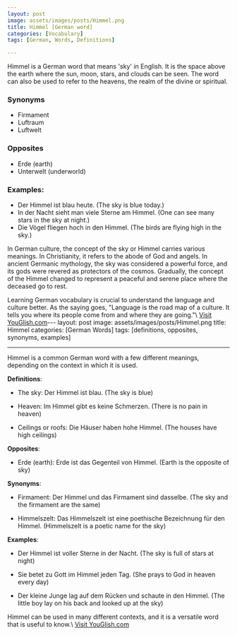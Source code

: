 ```yaml
---
layout: post
image: assets/images/posts/Himmel.png
title: Himmel [German word]
categories: [Vocabulary]
tags: [German, Words, Definitions]

---
```


Himmel is a German word that means 'sky' in English. It is the space above the earth where the sun, moon, stars, and clouds can be seen. The word can also be used to refer to the heavens, the realm of the divine or spiritual.

### Synonyms
- Firmament 
- Luftraum
- Luftwelt

### Opposites
- Erde (earth)
- Unterwelt (underworld)

### Examples:
- Der Himmel ist blau heute. (The sky is blue today.)
- In der Nacht sieht man viele Sterne am Himmel. (One can see many stars in the sky at night.)
- Die Vögel fliegen hoch in den Himmel. (The birds are flying high in the sky.)

In German culture, the concept of the sky or Himmel carries various meanings. In Christianity, it refers to the abode of God and angels. In ancient Germanic mythology, the sky was considered a powerful force, and its gods were revered as protectors of the cosmos. Gradually, the concept of the Himmel changed to represent a peaceful and serene place where the deceased go to rest.

Learning German vocabulary is crucial to understand the language and culture better. As the saying goes, "Language is the road map of a culture. It tells you where its people come from and where they are going."\ <a id="yg-widget-0" class="youglish-widget" data-query="Himmel" data-lang="german" data-components="8412" data-auto-start="0" data-bkg-color="theme_light" data-title="How%20to%20pronounce%20Himmel%20in%20German"  rel="nofollow" href="https://youglish.com">Visit YouGlish.com</a><script async src="https://youglish.com/public/emb/widget.js" charset="utf-8"></script>---
layout: post
image: assets/images/posts/Himmel.png
title: Himmel
categories: [German Words]
tags: [definitions, opposites, synonyms, examples]

---

Himmel is a common German word with a few different meanings, depending on the context in which it is used.

**Definitions**:

- The sky: Der Himmel ist blau. (The sky is blue)

- Heaven: Im Himmel gibt es keine Schmerzen. (There is no pain in heaven)

- Ceilings or roofs: Die Häuser haben hohe Himmel. (The houses have high ceilings)

**Opposites**:

- Erde (earth): Erde ist das Gegenteil von Himmel. (Earth is the opposite of sky)

**Synonyms**:

- Firmament: Der Himmel und das Firmament sind dasselbe. (The sky and the firmament are the same)

- Himmelszelt: Das Himmelszelt ist eine poethische Bezeichnung für den Himmel. (Himmelszelt is a poetic name for the sky)

**Examples**:

- Der Himmel ist voller Sterne in der Nacht. (The sky is full of stars at night)

- Sie betet zu Gott im Himmel jeden Tag. (She prays to God in heaven every day)

- Der kleine Junge lag auf dem Rücken und schaute in den Himmel. (The little boy lay on his back and looked up at the sky)

Himmel can be used in many different contexts, and it is a versatile word that is useful to know.\ <a id="yg-widget-0" class="youglish-widget" data-query="Himmel" data-lang="german" data-components="8412" data-auto-start="0" data-bkg-color="theme_light" data-title="How%20to%20pronounce%20Himmel%20in%20German"  rel="nofollow" href="https://youglish.com">Visit YouGlish.com</a><script async src="https://youglish.com/public/emb/widget.js" charset="utf-8"></script>